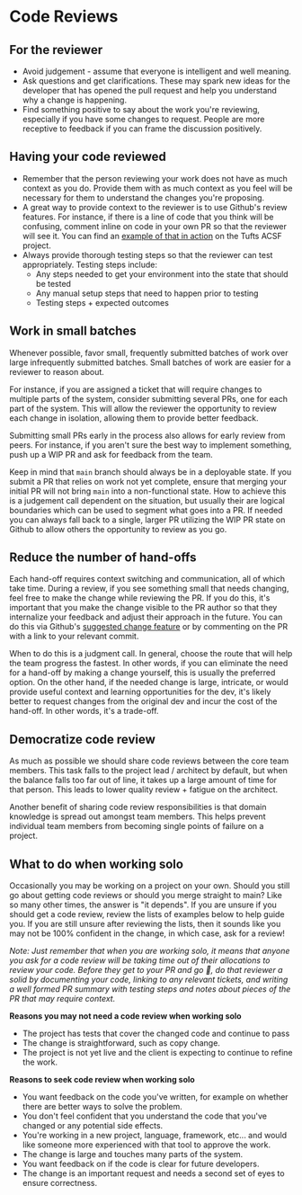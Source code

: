 # Code Reviews

## For the reviewer

- Avoid judgement - assume that everyone is intelligent and well meaning.
- Ask questions and get clarifications. These may spark new ideas for the
  developer that has opened the pull request and help you understand why a
  change is happening.
- Find something positive to say about the work you're reviewing, especially if
  you have some changes to request. People are more receptive to feedback if
  you can frame the discussion positively.

## Having your code reviewed

- Remember that the person reviewing your work does not have as much context as
  you do. Provide them with as much context as you feel will be necessary for
  them to understand the changes you're proposing.
- A great way to provide context to the reviewer is to use Github's review
  features. For instance, if there is a line of code that you think will be
  confusing, comment inline on code in your own PR so that the reviewer will
  see it. You can find an [example of that in action](https://github.com/adaptdk/tufts-acsf/pull/335/files/fcfeee988c0082a24949cf18e66464fc518bc7e9#diff-8d31c81cc321d8731734e8da9e3af11a10306595cb94532b4d47c226582d9b32) on the Tufts ACSF project.
- Always provide thorough testing steps so that the reviewer can test appropriately. Testing steps include:
  - Any steps needed to get your environment into the state that should be tested
  - Any manual setup steps that need to happen prior to testing
  - Testing steps + expected outcomes

## Work in small batches

Whenever possible, favor small, frequently submitted batches of work over large infrequently submitted batches. Small batches of work are easier for a reviewer to reason about.

For instance, if you are assigned a ticket that will require changes to multiple parts of the system, consider submitting several PRs, one for each part of the system. This will allow the reviewer the opportunity to review each change in isolation, allowing them to provide better feedback.

Submitting small PRs early in the process also allows for early review from peers. For instance, if you aren't sure the best way to implement something, push up a WIP PR and ask for feedback from the team.

Keep in mind that `main` branch should always be in a deployable state. If you submit a PR that relies on work not yet complete, ensure that merging your initial PR will not bring `main` into a non-functional state. How to achieve this is a judgement call dependent on the situation, but usually their are logical boundaries which can be used to segment what goes into a PR. If needed you can always fall back to a single, larger PR utilizing the WIP PR state on Github to allow others the opportunity to review as you go.

## Reduce the number of hand-offs

Each hand-off requires context switching and communication, all of which take time. During a review, if you see something small that needs changing, feel free to make the change while reviewing the PR. If you do this, it's important that you make the change visible to the PR author so that they internalize your feedback and adjust their approach in the future. You can do this via Github's [suggested change feature](https://docs.github.com/en/free-pro-team@latest/github/collaborating-with-issues-and-pull-requests/incorporating-feedback-in-your-pull-request) or by commenting on the PR with a link to your relevant commit.

When to do this is a judgment call. In general, choose the route that will help the team progress the fastest. In other words, if you can eliminate the need for a hand-off by making a change yourself, this is usually the preferred option. On the other hand, if the needed change is large, intricate, or would provide useful context and learning opportunities for the dev, it's likely better to request changes from the original dev and incur the cost of the hand-off. In other words, it's a trade-off.

## Democratize code review

As much as possible we should share code reviews between the core team members.
This task falls to the project lead / architect by default, but when the
balance falls too far out of line, it takes up a large amount of time for that
person. This leads to lower quality review + fatigue on the architect.

Another benefit of sharing code review responsibilities is that domain knowledge
is spread out amongst team members. This helps prevent individual team members
from becoming single points of failure on a project.

## What to do when working solo

Occasionally you may be working on a project on your own.  Should you still go about
getting code reviews or should you merge straight to main?  Like so many other times,
the answer is "it depends".  If you are unsure if you should get a code review, review
the lists of examples below to help guide you.  If you are still unsure after reviewing the lists,
then it sounds like you may not be 100% confident in the change, in which case, ask for
a review!

_Note: Just remember that when you are working solo, it means that anyone you ask for a code
review will be taking time out of their allocations to review your code.  Before they get to
your PR and go 🤷, do that reviewer a solid by documenting your code, linking
to any relevant tickets, and writing a well formed PR summary with testing steps and notes about
pieces of the PR that may require context._

**Reasons you may not need a code review when working solo**

* The project has tests that cover the changed code and continue to pass
* The change is straightforward, such as copy change.
* The project is not yet live and the client is expecting to continue to refine
  the work.

**Reasons to seek code review when working solo**

* You want feedback on the code you've written, for example on whether
  there are better ways to solve the problem.
* You don't feel confident that you understand the code that you've changed
  or any potential side effects.
* You're working in a new project, language, framework, etc... and would like
  someone more experienced with that tool to approve the work.
* The change is large and touches many parts of the system.
* You want feedback on if the code is clear for future developers.
* The change is an important request and needs a second set of eyes to ensure
  correctness.
